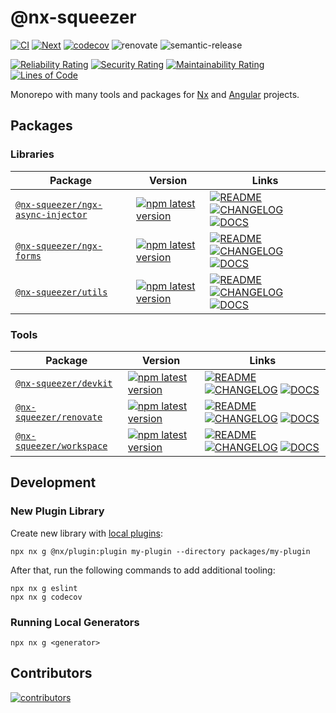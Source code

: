 # @nx-squeezer

[![CI](https://github.com/nx-squeezer/squeezer/actions/workflows/ci.yml/badge.svg)](https://github.com/nx-squeezer/squeezer/actions/workflows/ci.yml) [![Next](https://github.com/nx-squeezer/squeezer/actions/workflows/next.yml/badge.svg)](https://github.com/nx-squeezer/squeezer/actions/workflows/next.yml) [![codecov](https://codecov.io/gh/nx-squeezer/squeezer/branch/main/graph/badge.svg)](https://codecov.io/gh/nx-squeezer/squeezer) ![renovate](https://img.shields.io/badge/maintaied%20with-renovate-blue?logo=renovatebot) ![semantic-release](https://img.shields.io/badge/%20%20%F0%9F%93%A6%F0%9F%9A%80-semantic--release-e10079.svg)

[![Reliability Rating](https://sonarcloud.io/api/project_badges/measure?project=nx-squeezer_squeezer&metric=reliability_rating)](https://sonarcloud.io/summary/new_code?id=nx-squeezer_squeezer) [![Security Rating](https://sonarcloud.io/api/project_badges/measure?project=nx-squeezer_squeezer&metric=security_rating)](https://sonarcloud.io/summary/new_code?id=nx-squeezer_squeezer) [![Maintainability Rating](https://sonarcloud.io/api/project_badges/measure?project=nx-squeezer_squeezer&metric=sqale_rating)](https://sonarcloud.io/summary/new_code?id=nx-squeezer_squeezer) [![Lines of Code](https://sonarcloud.io/api/project_badges/measure?project=nx-squeezer_squeezer&metric=ncloc)](https://sonarcloud.io/summary/new_code?id=nx-squeezer_squeezer)

Monorepo with many tools and packages for [Nx](https://nx.dev/) and [Angular](https://angular.io/) projects.

## Packages

### Libraries

| Package                                                                                            | Version                                                                                                                                                         | Links                                                                                                                                                                                                                                                                                                                                           |
| -------------------------------------------------------------------------------------------------- | --------------------------------------------------------------------------------------------------------------------------------------------------------------- | ----------------------------------------------------------------------------------------------------------------------------------------------------------------------------------------------------------------------------------------------------------------------------------------------------------------------------------------------- |
| [`@nx-squeezer/ngx-async-injector`](https://www.npmjs.com/package/@nx-squeezer/ngx-async-injector) | [![npm latest version](https://img.shields.io/npm/v/@nx-squeezer/ngx-async-injector/latest.svg)](https://www.npmjs.com/package/@nx-squeezer/ngx-async-injector) | [![README](https://img.shields.io/badge/README--green.svg)](/packages/ngx-async-injector/README.md) [![CHANGELOG](https://img.shields.io/badge/CHANGELOG--orange.svg)](/packages/ngx-async-injector/CHANGELOG.md) [![DOCS](https://img.shields.io/badge/DOCS--yellow.svg)](https://nx-squeezer.github.io/squeezer/packages/ngx-async-injector/) |
| [`@nx-squeezer/ngx-forms`](https://www.npmjs.com/package/@nx-squeezer/ngx-forms)                   | [![npm latest version](https://img.shields.io/npm/v/@nx-squeezer/ngx-forms/latest.svg)](https://www.npmjs.com/package/@nx-squeezer/ngx-forms)                   | [![README](https://img.shields.io/badge/README--green.svg)](/packages/ngx-forms/README.md) [![CHANGELOG](https://img.shields.io/badge/CHANGELOG--orange.svg)](/packages/ngx-forms/CHANGELOG.md) [![DOCS](https://img.shields.io/badge/DOCS--yellow.svg)](https://nx-squeezer.github.io/squeezer/packages/ngx-forms/)                            |
| [`@nx-squeezer/utils`](https://www.npmjs.com/package/@nx-squeezer/utils)                           | [![npm latest version](https://img.shields.io/npm/v/@nx-squeezer/utils/latest.svg)](https://www.npmjs.com/package/@nx-squeezer/utils)                           | [![README](https://img.shields.io/badge/README--green.svg)](/packages/utils/README.md) [![CHANGELOG](https://img.shields.io/badge/CHANGELOG--orange.svg)](/packages/utils/CHANGELOG.md) [![DOCS](https://img.shields.io/badge/DOCS--yellow.svg)](https://nx-squeezer.github.io/squeezer/packages/utils/)                                        |

### Tools

| Package                                                                          | Version                                                                                                                                       | Links                                                                                                                                                                                                                                                                                                                |
| -------------------------------------------------------------------------------- | --------------------------------------------------------------------------------------------------------------------------------------------- | -------------------------------------------------------------------------------------------------------------------------------------------------------------------------------------------------------------------------------------------------------------------------------------------------------------------- |
| [`@nx-squeezer/devkit`](https://www.npmjs.com/package/@nx-squeezer/devkit)       | [![npm latest version](https://img.shields.io/npm/v/@nx-squeezer/devkit/latest.svg)](https://www.npmjs.com/package/@nx-squeezer/devkit)       | [![README](https://img.shields.io/badge/README--green.svg)](/packages/devkit/README.md) [![CHANGELOG](https://img.shields.io/badge/CHANGELOG--orange.svg)](/packages/devkit/CHANGELOG.md) [![DOCS](https://img.shields.io/badge/DOCS--yellow.svg)](https://nx-squeezer.github.io/squeezer/packages/devkit/)          |
| [`@nx-squeezer/renovate`](https://www.npmjs.com/package/@nx-squeezer/renovate)   | [![npm latest version](https://img.shields.io/npm/v/@nx-squeezer/renovate/latest.svg)](https://www.npmjs.com/package/@nx-squeezer/renovate)   | [![README](https://img.shields.io/badge/README--green.svg)](/packages/renovate/README.md) [![CHANGELOG](https://img.shields.io/badge/CHANGELOG--orange.svg)](/packages/renovate/CHANGELOG.md) [![DOCS](https://img.shields.io/badge/DOCS--yellow.svg)](https://nx-squeezer.github.io/squeezer/packages/renovate/)    |
| [`@nx-squeezer/workspace`](https://www.npmjs.com/package/@nx-squeezer/workspace) | [![npm latest version](https://img.shields.io/npm/v/@nx-squeezer/workspace/latest.svg)](https://www.npmjs.com/package/@nx-squeezer/workspace) | [![README](https://img.shields.io/badge/README--green.svg)](/packages/workspace/README.md) [![CHANGELOG](https://img.shields.io/badge/CHANGELOG--orange.svg)](/packages/workspace/CHANGELOG.md) [![DOCS](https://img.shields.io/badge/DOCS--yellow.svg)](https://nx-squeezer.github.io/squeezer/packages/workspace/) |

## Development

### New Plugin Library

Create new library with [local plugins](https://nx.dev/plugin-features/create-your-own-plugin#local-workspace-plugins):

```shell
npx nx g @nx/plugin:plugin my-plugin --directory packages/my-plugin
```

After that, run the following commands to add additional tooling:

```shell
npx nx g eslint
npx nx g codecov
```

### Running Local Generators

```shell
npx nx g <generator>
```

## Contributors

[![contributors](https://contrib.rocks/image?repo=nx-squeezer/squeezer)](https://github.com/nx-squeezer/squeezer/graphs/contributors)

